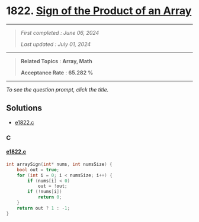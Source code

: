 # 1822. [Sign of the Product of an Array](<https://leetcode.com/problems/sign-of-the-product-of-an-array>)

------

> *First completed : June 06, 2024*
>
> *Last updated : July 01, 2024*


------

> **Related Topics** : **Array, Math**
>
> **Acceptance Rate** : **65.282 %**


------

*To see the question prompt, click the title.*

## Solutions

- [e1822.c](<../my-submissions/e1822.c>)
### C
#### [e1822.c](<../my-submissions/e1822.c>)
```C
int arraySign(int* nums, int numsSize) {
    bool out = true;
    for (int i = 0; i < numsSize; i++) {
        if (nums[i] < 0)
            out = !out;
        if (!nums[i])
            return 0;
    }
    return out ? 1 : -1;
}
```

